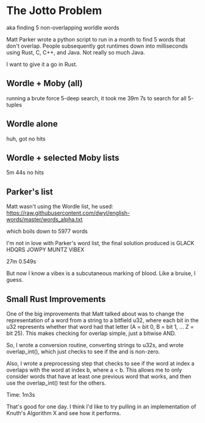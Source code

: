 # The Jotto Problem

aka finding 5 non-overlapping worldle words

Matt Parker wrote a python script to run in a month to find 5 words
that don't overlap. People subsequently got runtimes down into
milliseconds using Rust, C, C++, and Java. Not really so much Java.

I want to give it a go in Rust.


## Wordle + Moby (all)
running a brute force 5-deep search, it took me 39m 7s to search for
all 5-tuples

## Wordle alone
huh, got no hits

## Wordle + selected Moby lists
5m 44s no hits

## Parker's list
Matt wasn't using the Wordle list, he used:
https://raw.githubusercontent.com/dwyl/english-words/master/words_alpha.txt

which boils down to 5977 words

I'm not in love with Parker's word list, the final solution produced is
GLACK HDQRS JOWPY MUNTZ VIBEX

27m 0.549s

But now I know a vibex is a subcutaneous marking of blood. Like a
bruise, I guess.

## Small Rust Improvements

One of the big improvements that Matt talked about was to change the
representation of a word from a string to a bitfield u32, where each
bit in the u32 represents whether that word had that letter (A = bit
0, B = bit 1, ... Z = bit 25). This makes checking for overlap simple,
just a bitwise AND.

So, I wrote a conversion routine, converting strings to u32s, and
wrote overlap_int(), which just checks to see if the and is non-zero.

Also, I wrote a preprocessing step that checks to see if the word at
index a overlaps with the word at index b, where a < b. This allows me
to only consider words that have at least one previous word that
works, and then use the overlap_int() test for the others.

Time: 1m3s

That's good for one day. I think I'd like to try pulling in an
implementation of Knuth's Algorithm X and see how it performs.





